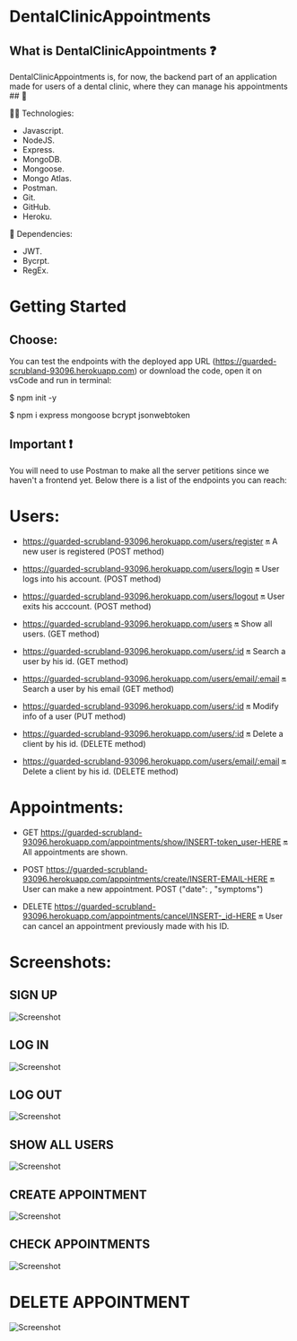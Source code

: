  # DentalClinicAppointments 

## What is DentalClinicAppointments ❓

DentalClinicAppointments is, for now, the backend part of an application made for users of a dental clinic, where they can manage his appointments ## 📑



🔧🔧 Technologies:

- Javascript.
- NodeJS.
- Express.
- MongoDB.
- Mongoose.
- Mongo Atlas.
- Postman.
- Git.
- GitHub.
- Heroku.

👀 Dependencies:
- JWT.
- Bycrpt.
- RegEx.



# Getting Started


## Choose:

You can test the endpoints with the deployed app URL (https://guarded-scrubland-93096.herokuapp.com) or download the code, open it on vsCode and run in terminal:
 
   $ npm init -y 
   
   $ npm i express mongoose bcrypt jsonwebtoken 
   

## Important ❗

You will need to use Postman to make all the server petitions since we haven't a frontend yet.
Below there is a list of the endpoints you can reach:


# Users: 

-  https://guarded-scrubland-93096.herokuapp.com/users/register 🔛 A new user is registered  (POST method)
-  https://guarded-scrubland-93096.herokuapp.com/users/login 🔛 User logs into his account.  (POST method)
-  https://guarded-scrubland-93096.herokuapp.com/users/logout 🔛 User exits his acccount.  (POST method)

-  https://guarded-scrubland-93096.herokuapp.com/users 🔛 Show all users. (GET method)
-  https://guarded-scrubland-93096.herokuapp.com/users/:id 🔛 Search a user by his id. (GET method)
-  https://guarded-scrubland-93096.herokuapp.com/users/email/:email 🔛 Search a user by his email (GET method)

-  https://guarded-scrubland-93096.herokuapp.com/users/:id 🔛 Modify info of a user (PUT method)

-  https://guarded-scrubland-93096.herokuapp.com/users/:id 🔛 Delete a client by his id. (DELETE method)
- https://guarded-scrubland-93096.herokuapp.com/users/email/:email 🔛 Delete a client by his id. (DELETE method) 


# Appointments: 

- GET https://guarded-scrubland-93096.herokuapp.com/appointments/show/INSERT-token_user-HERE 🔛 All appointments are shown.

- POST https://guarded-scrubland-93096.herokuapp.com/appointments/create/INSERT-EMAIL-HERE 🔛 User can make a new appointment. POST ("date": , "symptoms")

- DELETE https://guarded-scrubland-93096.herokuapp.com/appointments/cancel/INSERT-_id-HERE 🔛 User can cancel an appointment previously made with his ID.



# Screenshots:

## SIGN UP
 
 ![Screenshot](screenshotZ/register-user.png) 
 
 ## LOG IN
 
  ![Screenshot](screenshotZ/login.png) 

## LOG OUT

![Screenshot](screenshotZ/logout.png)
  
  ## SHOW ALL USERS
  
 ![Screenshot](screenshotZ/allusers.png) 
 
 ## CREATE APPOINTMENT
 
![Screenshot](screenshotZ/createapp.png)

## CHECK APPOINTMENTS

![Screenshot](screenshotZ/consultapp.png)

# DELETE APPOINTMENT 
![Screenshot](screenshotZ/deleteapp.png)
